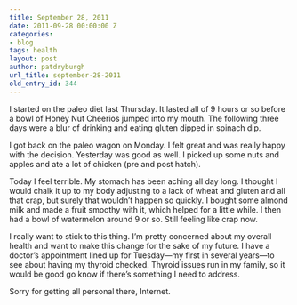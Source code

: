 ```yaml
---
title: September 28, 2011
date: 2011-09-28 00:00:00 Z
categories:
- blog
tags: health
layout: post
author: patdryburgh
url_title: september-28-2011
old_entry_id: 344
---
```


I started on the paleo diet last Thursday. It lasted all of 9 hours or so before a bowl of Honey Nut Cheerios jumped into my mouth. The following three days were a blur of drinking and eating gluten dipped in spinach dip.

I got back on the paleo wagon on Monday. I felt great and was really happy with the decision. Yesterday was good as well. I picked up some nuts and apples and ate a lot of chicken (pre and post hatch).

Today I feel terrible. My stomach has been aching all day long. I thought I would chalk it up to my body adjusting to a lack of wheat and gluten and all that crap, but surely that wouldn’t happen so quickly. I bought some almond milk and made a fruit smoothy with it, which helped for a little while. I then had a bowl of watermelon around 9 or so. Still feeling like crap now.

I really want to stick to this thing. I’m pretty concerned about my overall health and want to make this change for the sake of my future. I have a doctor’s appointment lined up for Tuesday—my first in several years—to see about having my thyroid checked. Thyroid issues run in my family, so it would be good go know if there’s something I need to address.

Sorry for getting all personal there, Internet.